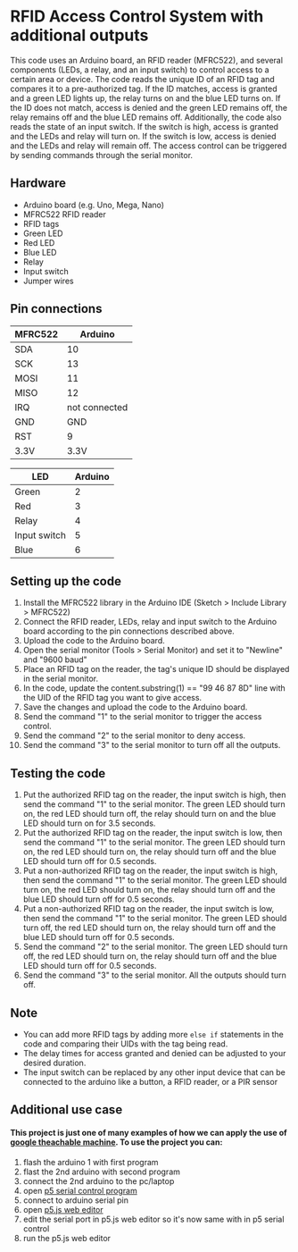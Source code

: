 # RFID Access Control System with additional outputs

This code uses an Arduino board, an RFID reader (MFRC522), and several components (LEDs, a relay, and an input switch) to control access to a certain area or device. The code reads the unique ID of an RFID tag and compares it to a pre-authorized tag. If the ID matches, access is granted and a green LED lights up, the relay turns on and the blue LED turns on. If the ID does not match, access is denied and the green LED remains off, the relay remains off and the blue LED remains off. Additionally, the code also reads the state of an input switch. If the switch is high, access is granted and the LEDs and relay will turn on. If the switch is low, access is denied and the LEDs and relay will remain off. The access control can be triggered by sending commands through the serial monitor.

## Hardware
- Arduino board (e.g. Uno, Mega, Nano)
- MFRC522 RFID reader
- RFID tags
- Green LED
- Red LED
- Blue LED
- Relay
- Input switch
- Jumper wires

## Pin connections

|MFRC522|Arduino|
|-------|-------|
|SDA    |10     |
|SCK    |13     |
|MOSI   |11     |
|MISO   |12     |
|IRQ    |not connected|
|GND    |GND    |
|RST    |9      |
|3.3V   |3.3V   |

|LED    |Arduino|
|-------|-------|
|Green   |2      |
|Red |3      |
|Relay |4     
|Input switch |5     |
|Blue |6      |

## Setting up the code
1. Install the MFRC522 library in the Arduino IDE (Sketch > Include Library > MFRC522)
2. Connect the RFID reader, LEDs, relay and input switch to the Arduino board according to the pin connections described above.
3. Upload the code to the Arduino board.
4. Open the serial monitor (Tools > Serial Monitor) and set it to "Newline" and "9600 baud"
5. Place an RFID tag on the reader, the tag's unique ID should be displayed in the serial monitor.
6. In the code, update the content.substring(1) == "99 46 87 8D" line with the UID of the RFID tag you want to give access.
7. Save the changes and upload the code to the Arduino board.
8. Send the command "1" to the serial monitor to trigger the access control.
9. Send the command "2" to the serial monitor to deny access.
10. Send the command "3" to the serial monitor to turn off all the outputs.

## Testing the code
1. Put the authorized RFID tag on the reader, the input switch is high, then send the command "1" to the serial monitor. The green LED should turn on, the red LED should turn off, the relay should turn on and the blue LED should turn on for 3.5 seconds.
2. Put the authorized RFID tag on the reader, the input switch is low, then send the command "1" to the serial monitor. The green LED should turn on, the red LED should turn on, the relay should turn off and the blue LED should turn off for 0.5 seconds.
3. Put a non-authorized RFID tag on the reader, the input switch is high, then send the command "1" to the serial monitor. The green LED should turn on, the red LED should turn on, the relay should turn off and the blue LED should turn off for 0.5 seconds.
4. Put a non-authorized RFID tag on the reader, the input switch is low, then send the command "1" to the serial monitor. The green LED should turn off, the red LED should turn on, the relay should turn off and the blue LED should turn off for 0.5 seconds.
5. Send the command "2" to the serial monitor. The green LED should turn off, the red LED should turn on, the relay should turn off and the blue LED should turn off for 0.5 seconds.
6. Send the command "3" to the serial monitor. All the outputs should turn off.

## Note
- You can add more RFID tags by adding more `else if` statements in the code and comparing their UIDs with the tag being read.
- The delay times for access granted and denied can be adjusted to your desired duration.
- The input switch can be replaced by any other input device that can be connected to the arduino like a button, a RFID reader, or a PIR sensor

## Additional use case
#### This project is just one of many examples of how we can apply the use of [google theachable machine](https://teachablemachine.withgoogle.com/). To use the project you can:
1. flash the arduino 1 with first program
2. flast the 2nd arduino with second program
3. connect the 2nd arduino to the pc/laptop
4. open [p5 serial control program](https://github.com/p5-serial/p5.serialcontrol/releases)
5. connect to arduino serial pin
6. open [p5.js web editor](https://editor.p5js.org/1999AZZAR/sketches/Te50F4Q3-)
7. edit the serial port in p5.js web editor so it's now same with in p5 serial control
8. run the p5.js web editor
